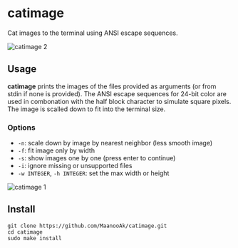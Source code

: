 # catimage

Cat images to the terminal using ANSI escape sequences.

![catimage 2](https://user-images.githubusercontent.com/6997990/75120575-5eded880-5695-11ea-9017-56872cde6105.png)

## Usage

**catimage** prints the images of the files provided as arguments (or from stdin if none is provided). The ANSI escape sequences for 24-bit color are used in combonation with the half block character to simulate square pixels. The image is scalled down to fit into the terminal size. 

### Options

- `-n`: scale down by image by nearest neighbor (less smooth image)
- `-f`: fit image only by width
- `-s`: show images one by one (press enter to continue)
- `-i`: ignore missing or unsupported files
- `-w INTEGER`, `-h INTEGER`: set the max width or height

![catimage 1](https://user-images.githubusercontent.com/6997990/75120574-5dadab80-5695-11ea-9292-105bece8cd0b.png)

## Install

```
git clone https://github.com/MaanooAk/catimage.git
cd catimage
sudo make install
```
